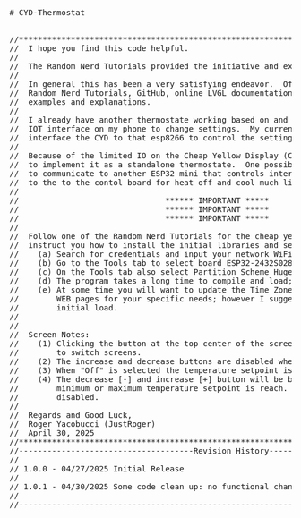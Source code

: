 <pre>
# CYD-Thermostat


//****************************************************************************************
//  I hope you find this code helpful. 
//
//  The Random Nerd Tutorials provided the initiative and examples that assisted so much.
//
//  In general this has been a very satisfying endeavor.  Of course I relied on the 
//  Random Nerd Tutorials, GitHub, online LVGL documentation, and WEB searches for
//  examples and explanations.
//
//  I already have another thermostate working based on and esp8266 that uses the Blynk 
//  IOT interface on my phone to change settings.  My current goal is to use ESP-NOW to
//  interface the CYD to that esp8266 to control the settings.
//
//  Because of the limited IO on the Cheap Yellow Display (CYD) it would be difficult
//  to implement it as a standalone thermostate.  One possiblity is to use a ESP-NOW
//  to communicate to another ESP32 mini that controls intermediate relays that interface
//  to the to the contol board for heat off and cool much like a hardwired thermostat.
//
//                               ****** IMPORTANT *****
//                               ****** IMPORTANT *****
//                               ****** IMPORTANT *****
//
//  Follow one of the Random Nerd Tutorials for the cheap yellow display (CYD).  It will
//  instruct you how to install the initial libraries and setups files.  In addition:
//    (a) Search for credentials and input your network WiFi credentials.
//    (b) Go to the Tools tab to select board ESP32-2432S028R CYD
//    (c) On the Tools tab also select Partition Scheme Huge APPC3MB No OTA/1MB SPIFFS.
//    (d) The program takes a long time to compile and load; be patient.
//    (e) At some time you will want to update the Time Zone and Weather Station
//        WEB pages for your specific needs; however I suggest doing that after the 
//        initial load.
//
//
//  Screen Notes:  
//    (1) Clicking the button at the top center of the screens will cause the display
//        to switch screens.
//    (2) The increase and decrease buttons are disabled when "Off" is selected.
//    (3) When "Off" is selected the temperature setpoint is set to the default value.
//    (4) The decrease [-] and increase [+] button will be blacked out when the 
//        minimum or maximum temperature setpoint is reach.  This shows they are 
//        disabled.
//
//  Regards and Good Luck,
//  Roger Yacobucci (JustRoger)
//  April 30, 2025
//****************************************************************************************
//-------------------------------------Revision History-----------------------------------
//
// 1.0.0 - 04/27/2025 Initial Release
//
// 1.0.1 - 04/30/2025 Some code clean up: no functional changes.
//
//----------------------------------------------------------------------------------------
</pre>
